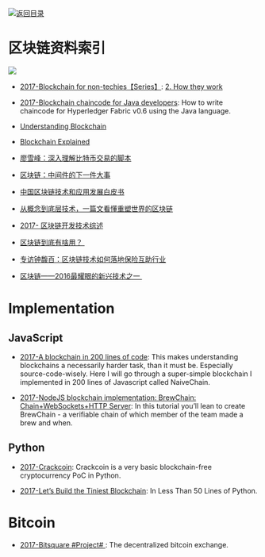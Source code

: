 [![返回目录](https://parg.co/UGo)](https://parg.co/b4z) 

# 区块链资料索引

![](https://cdn-images-1.medium.com/max/2000/1*BphKK1wX2TbhiFmbUFtI5w.jpeg)

- [2017-Blockchain for non-techies【Series】](https://hackernoon.com/blockchain-for-non-techies-2-how-they-work-2f94d313c7e5): [2. How they work](https://hackernoon.com/blockchain-for-non-techies-2-how-they-work-2f94d313c7e5)

- [2017-Blockchain chaincode for Java developers](https://parg.co/bRM): How to write chaincode for Hyperledger Fabric v0.6 using the Java language.

- [Understanding Blockchain](https://iot-for-all.com/understanding-blockchain-5cda2919efff#.m7ei7v4lt)

- [Blockchain Explained](https://medium.com/ymedialabs-innovation/blockchain-explained-cdcf5beb30f5#.tvx66vn0j) 

- [廖雪峰：深入理解比特币交易的脚本](https://zhuanlan.zhihu.com/p/24838810) 

- [区块链：中间件的下一件大事](http://www.infoq.com/cn/articles/blockchain-middleware) 

- [中国区块链技术和应用发展白皮书](http://chainb.com/download/%E5%B7%A5%E4%BF%A1%E9%83%A8-%E4%B8%AD%E5%9B%BD%E5%8C%BA%E5%9D%97%E9%93%BE%E6%8A%80%E6%9C%AF%E5%92%8C%E5%BA%94%E7%94%A8%E5%8F%91%E5%B1%95%E7%99%BD%E7%9A%AE%E4%B9%A61014.pdf) 

- [从概念到底层技术，一篇文看懂重塑世界的区块链](http://mp.weixin.qq.com/s?__biz=MjM5MDE0Mjc4MA==&mid=2650994345&idx=1&sn=0999eb0d4e2b0819751a6b73334c2b0c&chksm=bdbf0efa8ac887ec4eab294794fec20f6883f181f25eb3bf0c41cb1eb27c62a0789e47251772&mpshare=1&scene=1&srcid=10103NGYuJvWEPqZ2Xss6Vcc#rd) 

- [2017- 区块链开发技术综述](http://mp.weixin.qq.com/s/LSTYz1LyRdrhOwbg0f4v2A) 


- [区块链到底有啥用？ ](http://mp.weixin.qq.com/s?__biz=MzA5Mzk0MDU1Ng==&mid=2650893865&idx=1&sn=a9a5ec4388100528c69a2629725a6dc7&chksm=8ba3f00abcd4791cec625842185a7948d03d1a82afdd2bf550cac2becab1cfa65a27a266e22d&scene=0#wechat_redirect)

- [专访钟馥百：区块链技术如何落地保险互助行业](http://www.infoq.com/cn/news/2016/08/zhongfubai-interview)

- [区块链——2016最耀眼的新兴技术之一 ](http://mp.weixin.qq.com/s?__biz=MzI3MzEzMDI1OQ==&mid=2651815383&idx=1&sn=dd55f73df9f054b4d1354675f76b2f61)


# Implementation


## JavaScript

- [2017-A blockchain in 200 lines of code](http://6me.us/8sPpk): This makes understanding blockchains a necessarily harder task, than it must be. Especially source-code-wisely. Here I will go through a super-simple blockchain I implemented in 200 lines of Javascript called NaiveChain.

- [2017-NodeJS blockchain implementation: BrewChain: Chain+WebSockets+HTTP Server](http://www.darrenbeck.co.uk/blockchain/nodejs/nodejscrypto/): In this tutorial you’ll lean to create BrewChain - a verifiable chain of which member of the team made a brew and when.

## Python

- [2017-Crackcoin](https://github.com/DutchGraa/crackcoin): Crackcoin is a very basic blockchain-free cryptocurrency PoC in Python.

- [2017-Let’s Build the Tiniest Blockchain](https://parg.co/baX): In Less Than 50 Lines of Python.

# Bitcoin

- [2017-Bitsquare #Project# ](https://github.com/bitsquare/bitsquare): The decentralized bitcoin exchange.





